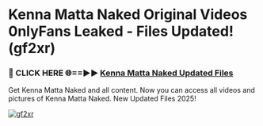 # Kenna Matta Naked Original Videos 0nlyFans Leaked - Files Updated! (gf2xr)

<h3>🔴 CLICK HERE 🌐==►► <a href="https://tinyurl.com/yckcrads" rel="nofollow">Kenna Matta Naked Updated Files</a></h3>

Get Kenna Matta Naked and all content. Now you can access all videos and pictures of Kenna Matta Naked. New Updated Files 2025!

[![gf2xr](https://i.imgur.com/hpKpOFt.gif)](https://tinyurl.com/yckcrads)

